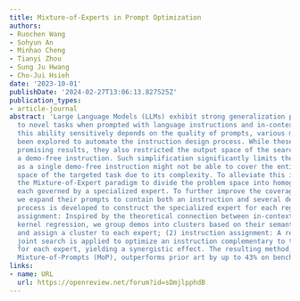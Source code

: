 ```yaml
---
title: Mixture-of-Experts in Prompt Optimization
authors:
- Ruochen Wang
- Sohyun An
- Minhao Cheng
- Tianyi Zhou
- Sung Ju Hwang
- Cho-Jui Hsieh
date: '2023-10-01'
publishDate: '2024-02-27T13:06:13.827525Z'
publication_types:
- article-journal
abstract: 'Large Language Models (LLMs) exhibit strong generalization power in adapting
  to novel tasks when prompted with language instructions and in-context demos. Since
  this ability sensitively depends on the quality of prompts, various methods have
  been explored to automate the instruction design process. While these methods demonstrated
  promising results, they also restricted the output space of the search problem to
  a demo-free instruction. Such simplification significantly limits their performance,
  as a single demo-free instruction might not be able to cover the entire problem
  space of the targeted task due to its complexity. To alleviate this issue, we adopt
  the Mixture-of-Expert paradigm to divide the problem space into homogeneous regions,
  each governed by a specialized expert. To further improve the coverage of each expert,
  we expand their prompts to contain both an instruction and several demos. A two-phase
  process is developed to construct the specialized expert for each region: (1) demo
  assignment: Inspired by the theoretical connection between in-context learning and
  kernel regression, we group demos into clusters based on their semantic similarity
  and assign a cluster to each expert; (2) instruction assignment: A region-based
  joint search is applied to optimize an instruction complementary to the demo cluster
  for each expert, yielding a synergistic effect. The resulting method, codenamed
  Mixture-of-Prompts (MoP), outperforms prior art by up to 43% on benchmark NLP tasks.'
links:
- name: URL
  url: https://openreview.net/forum?id=sDmjlpphdB
---
```

